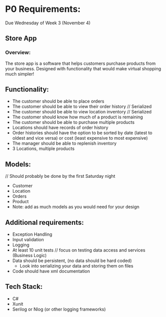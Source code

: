 # P0 Requirements:

Due Wednesday of Week 3 (November 4)

## Store App

### Overview:

The store app is a software that helps customers purchase products from your business. Designed with functionality that would make virtual shopping much simpler!
 
## Functionality:
* The customer should be able to place orders
* The customer should be able to view their order history // Serialized
* The customer should be able to view location inventory // Serialized
* The customer should know how much of a product is remaining
* The customer should be able to purchase multiple products
* Locations should have records of order history
* Order histories should have the option to be sorted by date (latest to oldest and vice versa) or cost (least expensive to most expensive)
* The manager should be able to replenish inventory
* 3 Locations, multiple products

 
## Models: 
// Should probably be done by the first Saturday night
* Customer
* Location
* Orders
* Product
* Note: add as much models as you would need for your design

 
## Additional requirements:
* Exception Handling
* Input validation
* Logging
* At least 10 unit tests // focus on testing data access and services (Business Logic)
* Data should be persistent, (no data should be hard coded)
    * Look into serializing your data and storing them on files
* Code should have xml documentation

 
## Tech Stack:
* C#
* Xunit
* Serilog or Nlog (or other logging frameworks)
